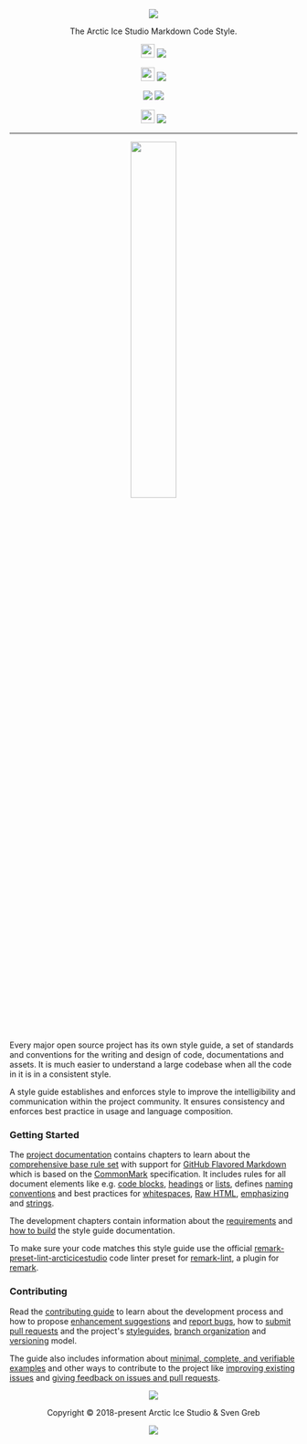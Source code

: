 <p align="center"><img src="https://rawgit.com/arcticicestudio/styleguide-markdown/develop/assets/styleguide-markdown-banner-typography.svg"/></p>

<p align="center">The Arctic Ice Studio Markdown Code Style.</p>

<p align="center"><img src="https://assets-cdn.github.com/favicon.ico" width=24 height=24/> <a href="https://github.com/arcticicestudio/styleguide-markdown/releases/latest"><img src="https://img.shields.io/github/release/arcticicestudio/styleguide-markdown.svg?style=flat-square"/></a></p>

<p align="center"><img src="https://www.npmjs.com/static/images/touch-icons/favicon-32x32.png" width=24 height=24/> <a href="https://www.npmjs.com/package/remark-preset-lint-arcticicestudio"><img src="https://img.shields.io/npm/v/remark-preset-lint-arcticicestudio.svg?style=flat-square&label=remark-preset-lint-arcticicestudio"/></a></p>

<p align="center"><a href="https://arcticicestudio.github.io/styleguide-markdown"><img src="https://img.shields.io/badge/Docs-0.1.0-5E81AC.svg?style=flat-square"/></a> <a href="https://github.com/arcticicestudio/styleguide-markdown/blob/develop/CHANGELOG.md#010"><img src="https://img.shields.io/badge/Changelog-0.1.0-5E81AC.svg?style=flat-square"/></a></p>

<p align="center"><img src="https://circleci.com/favicon.ico" width=24 height=24/> <a href="https://circleci.com/gh/arcticicestudio/styleguide-markdown"><img src="https://img.shields.io/circleci/project/github/arcticicestudio/styleguide-markdown/develop.svg?style=flat-square"/></a></p>

---

<p align="center"><img src="https://cdn.rawgit.com/arcticicestudio/styleguide-markdown/develop/assets/styleguide-markdown-banner-typography-badge.svg" width="40%" /></p></p>

Every major open source project has its own style guide, a set of standards and conventions for the writing and design of code, documentations and assets. It is much easier to understand a large codebase when all the code in it is in a consistent style.

A style guide establishes and enforces style to improve the intelligibility and communication within the project community. It ensures consistency and enforces best practice in usage and language composition.

### Getting Started

The [project documentation][docs] contains chapters to learn about
the [comprehensive base rule set][docs-rules] with support for [GitHub Flavored Markdown][gfm] which is based on the [CommonMark][commonmark] specification. It includes rules for all document elements like e.g. [code blocks][docs-rules-code-blocks], [headings][docs-rules-headings] or [lists][docs-rules-lists], defines [naming conventions][docs-rules-naming-conventions] and best practices for [whitespaces][docs-rules-whitespaces], [Raw HTML][docs-rules-raw-html], [emphasizing][docs-rules-emphasis] and [strings][docs-rules-strings].

The development chapters contain information about the [requirements][docs-dev-requirements] and [how to build][docs-dev-building] the style guide documentation.

To make sure your code matches this style guide use the official [remark-preset-lint-arcticicestudio][remark-preset-lint-arcticicestudio-ghio] code linter preset for [remark-lint][remark-lint-gh], a plugin for [remark][].

### Contributing

Read the [contributing guide][docs-dev-contributing] to learn about the development process and how to propose [enhancement suggestions][docs-dev-contributing-enhancements] and [report bugs][docs-dev-contributing-bug-reports], how to [submit pull requests][docs-dev-contributing-pr] and the project's [styleguides][docs-dev-contributing-styleguides], [branch organization][docs-dev-contributing-branch-org] and [versioning][docs-dev-contributing-versioning] model.

The guide also includes information about [minimal, complete, and verifiable examples][docs-dev-contributing-mcve] and other ways to contribute to the project like [improving existing issues][docs-dev-contributing-other-improve-issues] and [giving feedback on issues and pull requests][docs-dev-contributing-other-feedback].

<p align="center"><img src="https://cdn.rawgit.com/arcticicestudio/nord/develop/assets/banner-footer-mountains.svg" /></p>

<p align="center">Copyright &copy; 2018-present Arctic Ice Studio & Sven Greb</p>

<p align="center"><a href="https://github.com/arcticicestudio/styleguide-markdown/blob/develop/LICENSE.md"><img src="https://img.shields.io/badge/License-MIT-5E81AC.svg?style=flat-square"/></a></p>

[commonmark]: http://commonmark.org
[docs]: https://arcticicestudio.github.io/styleguide-markdown
[docs-dev-building]: https://arcticicestudio.github.io/styleguide-markdown/development/building.html
[docs-dev-contributing]: https://arcticicestudio.github.io/styleguide-markdown/development/contributing.html
[docs-dev-contributing-branch-org]: https://arcticicestudio.github.io/styleguide-markdown/development/contributing.html#branch-organization
[docs-dev-contributing-bug-reports]: https://arcticicestudio.github.io/styleguide-markdown/development/contributing.html#bug-reports
[docs-dev-contributing-enhancements]: https://arcticicestudio.github.io/styleguide-markdown/development/contributing.html#enhancement-suggestions
[docs-dev-contributing-mcve]: https://arcticicestudio.github.io/styleguide-markdown/development/contributing.html#mcve
[docs-dev-contributing-other-feedback]: https://arcticicestudio.github.io/styleguide-markdown/development/contributing.html#give-feedback-on-issues-and-pull-requests
[docs-dev-contributing-other-improve-issues]: https://arcticicestudio.github.io/styleguide-markdown/development/contributing.html#improve-issues
[docs-dev-contributing-pr]: https://arcticicestudio.github.io/styleguide-markdown/development/contributing.html#pull-requests
[docs-dev-contributing-styleguides]: https://arcticicestudio.github.io/styleguide-markdown/development/contributing.html#styleguides
[docs-dev-contributing-versioning]: https://arcticicestudio.github.io/styleguide-markdown/development/contributing.html#versioning
[docs-dev-requirements]: https://arcticicestudio.github.io/styleguide-markdown/development/requirements.html
[docs-rules]: https://arcticicestudio.github.io/styleguide-markdown/rules/index.html
[docs-rules-code-blocks]: https://arcticicestudio.github.io/styleguide-markdown/rules/code.html#blocks
[docs-rules-emphasis]: https://arcticicestudio.github.io/styleguide-markdown/rules/emphasis.html
[docs-rules-headings]: https://arcticicestudio.github.io/styleguide-markdown/rules/headings.html
[docs-rules-lists]: https://arcticicestudio.github.io/styleguide-markdown/rules/lists.html
[docs-rules-naming-conventions]: https://arcticicestudio.github.io/styleguide-markdown/rules/naming-conventions.html
[docs-rules-raw-html]: https://arcticicestudio.github.io/styleguide-markdown/rules/raw-html.html
[docs-rules-strings]: https://arcticicestudio.github.io/styleguide-markdown/rules/strings.html
[docs-rules-whitespaces]: https://arcticicestudio.github.io/styleguide-markdown/rules/whitespaces.html
[gfm]: https://github.github.com/gfm
[remark]: https://remark.js.org
[remark-lint-gh]: https://github.com/remarkjs/remark-lint
[remark-preset-lint-arcticicestudio-ghio]: https://arcticicestudio.github.io/remark-preset-lint-arcticicestudio
